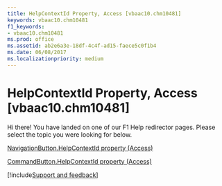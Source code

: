 ```yaml
---
title: HelpContextId Property, Access [vbaac10.chm10481]
keywords: vbaac10.chm10481
f1_keywords:
- vbaac10.chm10481
ms.prod: office
ms.assetid: ab2e6a3e-18df-4c4f-ad15-faece5c0f1b4
ms.date: 06/08/2017
ms.localizationpriority: medium
---
```



# HelpContextId Property, Access [vbaac10.chm10481]

Hi there! You have landed on one of our F1 Help redirector pages. Please select the topic you were looking for below.

[NavigationButton.HelpContextId property (Access)](https://msdn.microsoft.com/library/6549fc57-0f33-fe6b-ee5e-88b39107c035%28Office.15%29.aspx)

[CommandButton.HelpContextId property (Access)](https://msdn.microsoft.com/library/265cf535-68b0-f627-f09c-c09b72d41aad%28Office.15%29.aspx)

[!include[Support and feedback](~/includes/feedback-boilerplate.md)]